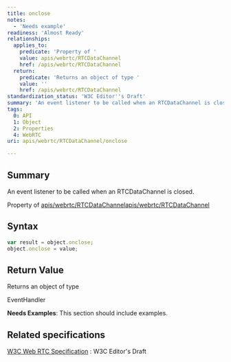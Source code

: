 ```yaml
---
title: onclose
notes:
  - 'Needs example'
readiness: 'Almost Ready'
relationships:
  applies_to:
    predicate: 'Property of '
    value: apis/webrtc/RTCDataChannel
    href: /apis/webrtc/RTCDataChannel
  return:
    predicate: 'Returns an object of type '
    value: ''
    href: /apis/webrtc/RTCDataChannel
standardization_status: 'W3C Editor''s Draft'
summary: 'An event listener to be called when an RTCDataChannel is closed.'
tags:
  0: API
  1: Object
  2: Properties
  4: WebRTC
uri: apis/webrtc/RTCDataChannel/onclose

---
```

## <span>Summary</span>

An event listener to be called when an RTCDataChannel is closed.

Property of [apis/webrtc/RTCDataChannel](/apis/webrtc/RTCDataChannel)[apis/webrtc/RTCDataChannel](/apis/webrtc/RTCDataChannel)

## <span>Syntax</span>

``` js
var result = object.onclose;
object.onclose = value;
```

## <span>Return Value</span>

Returns an object of type<span></span>

EventHandler

**Needs Examples**: This section should include examples.

## <span>Related specifications</span>

[W3C Web RTC Specification](http://dev.w3.org/2011/webrtc/editor/webrtc.html)
:   W3C Editor's Draft
